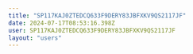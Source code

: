 ```yaml
---
title: "SP117KAJ0ZTEDCQ633F9DERY83JBFXKV9QS2117JF"
date: 2024-07-17T08:53:16.398Z
user: SP117KAJ0ZTEDCQ633F9DERY83JBFXKV9QS2117JF
layout: "users"
---
```

    